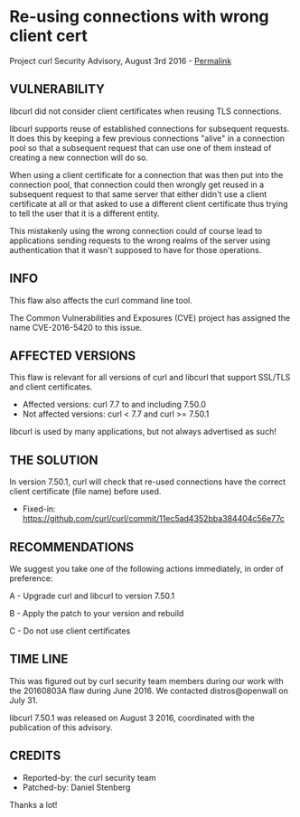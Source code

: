 Re-using connections with wrong client cert
===========================================

Project curl Security Advisory, August 3rd 2016 -
[Permalink](https://curl.se/docs/CVE-2016-5420.html)

VULNERABILITY
-------------

libcurl did not consider client certificates when reusing TLS connections.

libcurl supports reuse of established connections for subsequent requests. It
does this by keeping a few previous connections "alive" in a connection pool
so that a subsequent request that can use one of them instead of creating a
new connection will do so.

When using a client certificate for a connection that was then put into the
connection pool, that connection could then wrongly get reused in a subsequent
request to that same server that either didn't use a client certificate at all
or that asked to use a different client certificate thus trying to tell the
user that it is a different entity.

This mistakenly using the wrong connection could of course lead to
applications sending requests to the wrong realms of the server using
authentication that it wasn't supposed to have for those operations.

INFO
----

This flaw also affects the curl command line tool.

The Common Vulnerabilities and Exposures (CVE) project has assigned the name
CVE-2016-5420 to this issue.

AFFECTED VERSIONS
-----------------

This flaw is relevant for all versions of curl and libcurl that support
SSL/TLS and client certificates.

- Affected versions: curl 7.7 to and including 7.50.0
- Not affected versions: curl < 7.7 and curl >= 7.50.1

libcurl is used by many applications, but not always advertised as such!

THE SOLUTION
------------

In version 7.50.1, curl will check that re-used connections have the correct
client certificate (file name) before used.

- Fixed-in: https://github.com/curl/curl/commit/11ec5ad4352bba384404c56e77c

RECOMMENDATIONS
---------------

We suggest you take one of the following actions immediately, in order of
preference:

 A - Upgrade curl and libcurl to version 7.50.1

 B - Apply the patch to your version and rebuild

 C - Do not use client certificates

TIME LINE
---------

This was figured out by curl security team members during our work with the
20160803A flaw during June 2016. We contacted distros@openwall on July 31.

libcurl 7.50.1 was released on August 3 2016, coordinated with the publication
of this advisory.

CREDITS
-------

- Reported-by: the curl security team
- Patched-by: Daniel Stenberg

Thanks a lot!
